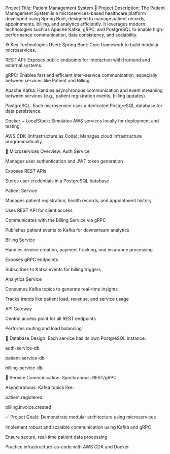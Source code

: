 Project Title: Patient Management System
📄 Project Description:
The Patient Management System is a microservices-based healthcare platform developed using Spring Boot, designed to manage patient records, appointments, billing, and analytics efficiently. It leverages modern technologies such as Apache Kafka, gRPC, and PostgreSQL to enable high-performance communication, data consistency, and scalability.

⚙️ Key Technologies Used:
Spring Boot: Core framework to build modular microservices.

REST API: Exposes public endpoints for interaction with frontend and external systems.

gRPC: Enables fast and efficient inter-service communication, especially between services like Patient and Billing.

Apache Kafka: Handles asynchronous communication and event streaming between services (e.g., patient registration events, billing updates).

PostgreSQL: Each microservice uses a dedicated PostgreSQL database for data persistence.

Docker + LocalStack: Simulates AWS services locally for deployment and testing.

AWS CDK (Infrastructure as Code): Manages cloud infrastructure programmatically.

🧩 Microservices Overview:
Auth Service

Manages user authentication and JWT token generation

Exposes REST APIs

Stores user credentials in a PostgreSQL database

Patient Service

Manages patient registration, health records, and appointment history

Uses REST API for client access

Communicates with the Billing Service via gRPC

Publishes patient events to Kafka for downstream analytics

Billing Service

Handles invoice creation, payment tracking, and insurance processing

Exposes gRPC endpoints

Subscribes to Kafka events for billing triggers

Analytics Service

Consumes Kafka topics to generate real-time insights

Tracks trends like patient load, revenue, and service usage

API Gateway

Central access point for all REST endpoints

Performs routing and load balancing

💾 Database Design:
Each service has its own PostgreSQL instance:

auth-service-db

patient-service-db

billing-service-db

🔄 Service Communication:
Synchronous: REST/gRPC

Asynchronous: Kafka topics like:

patient.registered

billing.invoice.created

✅ Project Goals:
Demonstrate modular architecture using microservices

Implement robust and scalable communication using Kafka and gRPC

Ensure secure, real-time patient data processing

Practice infrastructure-as-code with AWS CDK and Docker
